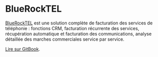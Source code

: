 # BlueRockTEL

[BlueRockTEL](http://bluerocktel.com/) est une solution complète de facturation des services de téléphonie : fonctions CRM, facturation récurrente des services, récupération automatique et facturation des communications, analyse détaillée des marches commerciales service par service.

[Lire sur GitBook](https://www.gitbook.com/book/bluerock/facturation-de-la-telephonie-ovh-avec-bluerocktel/details).
